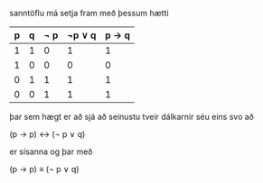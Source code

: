 sanntöflu má setja fram með þessum hætti

| p   | q   | $\neg$ p | $\neg$p $\lor$ q | p $\rightarrow$ q |
| --- | --- | -------- | ---------------- | ----------------- |
| 1   | 1   | 0        | 1                | 1                 |
| 1   | 0   | 0        | 0                | 0                 |
| 0   | 1   | 1        | 1                | 1                 |
| 0   | 0   | 1        | 1                | 1                 |
 
þar sem hægt er að sjá að seinustu tveir dálkarnir séu eins svo að

(p $\rightarrow$ p) $\leftrightarrow$ ($\neg$ p $\lor$ q) 

er sísanna og þar með

(p $\rightarrow$ p) $\equiv$ ($\neg$ p $\lor$ q) 
